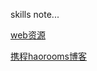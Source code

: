 skills note...

[web资源](https://www.jianshu.com/p/6cb49271cd2a)

[携程haorooms博客](https://www.haorooms.com)
